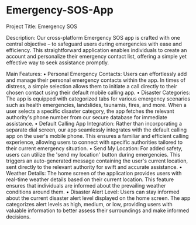 # Emergency-SOS-App
 
Project Title: Emergency SOS

Description: 
Our cross-platform Emergency SOS app is crafted with one central objective – to safeguard users during emergencies with ease and efficiency. This straightforward application enables individuals to create an account and personalize their emergency contact list, offering a simple yet effective way to seek assistance promptly.

Main Features:
•	Personal Emergency Contacts: Users can effortlessly add and manage their personal emergency contacts within the app. In times of distress, a simple selection allows them to initiate a call directly to their chosen contact using their default mobile calling app.
•	Disaster Categories: The app is equipped with categorized tabs for various emergency scenarios such as health emergencies, landslides, tsunamis, fires, and more. When a user selects a specific disaster category, the app fetches the relevant authority's phone number from our secure database for immediate assistance.
•	Default Calling App Integration: Rather than incorporating a separate dial screen, our app seamlessly integrates with the default calling app on the user's mobile phone. This ensures a familiar and efficient calling experience, allowing users to connect with specific authorities tailored to their current emergency situation.
•	Send My Location: For added safety, users can utilize the 'send my location' button during emergencies. This triggers an auto-generated message containing the user's current location, sent directly to the relevant authority for swift and accurate assistance.
•	Weather Details: The home screen of the application provides users with real-time weather details based on their current location. This feature ensures that individuals are informed about the prevailing weather conditions around them.
•	Disaster Alert Level: Users can stay informed about the current disaster alert level displayed on the home screen. The app categorizes alert levels as high, medium, or low, providing users with valuable information to better assess their surroundings and make informed decisions.
